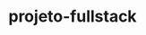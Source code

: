 # projeto-fullstack
<div>
  <div href="https://github.com/isacribb/projeto-fullstack/blob/main/forREADME/images/index-1.jpg?raw=true"></div>
  </div>
